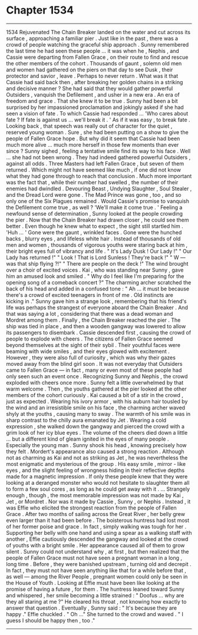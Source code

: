 
# Chapter 1534


---

1534 Rejuvenated
The Chain Breaker landed on the water and cut across its surface , approaching a familiar pier . Just like in the past , there was a crowd of people watching the graceful ship approach .
Sunny remembered the last time he had seen these people … it was when he , Nephis , and Cassie were departing from Fallen Grace , on their route to find and rescue the other members of the cohort . Thousands of gaunt , solemn old men and women had gathered on the piers on that day to see Dusk , their protector and savior , leave .
Perhaps to never return .
What was it that Cassie had said back then , after breaking her golden chains in a striking and decisive manner ?
She had said that they would gather powerful Outsiders , vanquish the Defilement , and usher in a new era . An era of freedom and grace . That she knew it to be true .
Sunny had been a bit surprised by her impassioned proclamation and jokingly asked if she had seen a vision of fate . To which Cassie had responded …
'Who cares about fate ? If fate is against us … we'll break it . '
As if it was easy , to break fate .
Looking back , that speech was really out of character for the quiet , reserved young woman . Sure , she had been putting on a show to give the people of Fallen Grace hope . But why did it seem that Cassie had been much more alive … much more herself in those few moments than ever since ?
Sunny sighed , feeling a tentative smile find its way to his face .
Well … she had not been wrong .
They had indeed gathered powerful Outsiders , against all odds . Three Masters had left Fallen Grace , but seven of them returned . Which might not have seemed like much , if one did not know what they had gone through to reach that conclusion .
Much more important was the fact that , while their number had swelled , the number of their enemies had dwindled . Devouring Beast , Undying Slaughter , Soul Stealer , and the Dread Lord were gone . The Mad Prince was gone , too , and so only one of the Six Plagues remained .
Would Cassie's promise to vanquish the Defilement come true , as well ?
'We'll make it come true . '
Feeling a newfound sense of determination , Sunny looked at the people crowding the pier . Now that the Chain Breaker had drawn closer , he could see them better .
Even though he knew what to expect , the sight still startled him .
'Huh … '
Gone were the gaunt , wrinkled faces . Gone were the hunched backs , blurry eyes , and lifeless white hair . Instead of thousands of old men and women , thousands of vigorous youths were staring back at him , their bright eyes full of vibrancy and life .
" It's Lady Dusk ! Our Lady !"
" Our Lady has returned !"
" Look ! That is Lord Sunless ! They're back !"
" W — was that ship flying ?!"
" There are people on the deck !"
The wind brought over a choir of excited voices . Kai , who was standing near Sunny , gave him an amused look and smiled .
" Why do I feel like I'm preparing for the opening song of a comeback concert ?"
The charming archer scratched the back of his head and added in a confused tone :
" Ah … it must be because there's a crowd of excited teenagers in front of me . Old instincts are kicking in ."
Sunny gave him a strange look , remembering that his friend's life was perhaps the strangest of everyone aboard the Chain Breaker . And that was saying a lot , considering that there was a dead woman and Mordret among them .
Finally , the Chain Breaker reached the pier . The ship was tied in place , and then a wooden gangway was lowered to allow its passengers to disembark . Cassie descended first , causing the crowd of people to explode with cheers .
The citizens of Fallen Grace seemed beyond themselves at the sight of their sybil . Their youthful faces were beaming with wide smiles , and their eyes glowed with excitement .
However , they were also full of curiosity , which was why their gazes moved away from the blind girl soon .
It was not everyday that Outsiders came to Fallen Grace — in fact , many or even most of these people had only seen such an event once . Recognizing Sunny and Nephis , the crowd exploded with cheers once more . Sunny felt a little overwhelmed by that warm welcome .
Then , the youths gathered at the pier looked at the other members of the cohort curiously .
Kai caused a bit of a stir in the crowd , just as expected . Wearing his ivory armor , with his auburn hair tousled by the wind and an irresistible smile on his face , the charming archer waved shyly at the youths , causing many to sway .
The warmth of his smile was in sharp contrast to the chilly aura emanated by Jet . Wearing a cold expression , she walked down the gangway and pierced the crowd with a grim look of her icy blue eyes . The volume of the cheers died down a little … but a different kind of gleam ignited in the eyes of many people . Especially the young man .
Sunny shook his head , knowing precisely how they felt .
Mordert's appearance also caused a strong reaction . Although not as charming as Kai and not as striking as Jet , he was nevertheless the most enigmatic and mysterious of the group . His easy smile , mirror - like eyes , and the slight feeling of wrongness hiding in their reflective depths made for a magnetic impression .
If only these people knew that they were looking at a deranged monster who would not hesitate to slaughter them all to form a few soul cores , as long as he could get away with it .
… Strangely enough , though , the most memorable impression was not made by Kai , Jet , or Mordret . Nor was it made by Cassie , Sunny , or Nephis .
Instead , it was Effie who elicited the strongest reaction from the people of Fallen Grace .
After two months of sailing across the Great River , her belly grew even larger than it had been before . The boisterous huntress had lost most of her former poise and grace . In fact , simply walking was tough for her .
Supporting her belly with one hand and using a spear as a walking staff with another , Effie cautiously descended the gangway and looked at the crowd of youths with a bright smile .
Her appearance caused all of them to grow silent .
Sunny could not understand why , at first , but then realized that the people of Fallen Grace must not have seen a pregnant woman in a long , long time . Before , they were banished upstream , turning old and decrepit . In fact , they must not have seen anything like that for a while before that , as well — among the River People , pregnant women could only be seen in the House of Youth .
Looking at Effie must have been like looking at the promise of having a future , for them .
The huntress leaned toward Sunny and whispered , her smile becoming a little strained :
" Doofus … why are they all staring at me ?"
He cleared his throat , not knowing how exactly to answer that question .
Eventually , Sunny said :
" It's because they are happy ."
Effie chuckled .
" Oh …"
She turned to the crowd and waved .
" I guess I should be happy then , too ."

---


